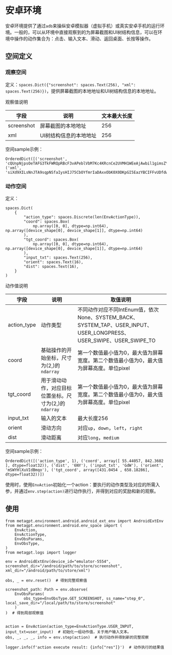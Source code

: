# 安卓环境

安卓环境提供了通过`adb`来操纵安卓模拟器（虚拟手机）或真实安卓手机的运行环境。一般的，可以从环境中直接观察到的为屏幕截图和UI树结构信息，可以在环境中操作的动作集合为：点击、输入文本、滑动、返回桌面、长按等操作。

## 空间定义

### 观察空间

定义：`spaces.Dict({"screenshot": spaces.Text(256), "xml": spaces.Text(256)})`，提供屏幕截图的本地地址和UI树结构信息的本地地址。

观察值说明

| 字段       | 说明                   | 文本最大长度 |
| ---------- | ---------------------- | ------------ |
| screenshot | 屏幕截图的本地地址     | 256          |
| xml        | UI树结构信息的本地地址 | 256          |

空间sample示例：

```
OrderedDict([('screenshot', 'cQUnpNjpsOeTAFG3TkFWRQpRBcF3vAPeblVbM7Kc4KRcnCe2UVMH1WEeAjAwbil1gimsZYztZBzrfIiYQY820ZEjOgFB'), ('xml', 'siXd9XILsNnJTA9sqpNSfaIysHIJ75CbOYfmrIaDAxxObK0X0DKpGI5EazYBCIFFvUDfdw8ZkHVHhWCSS7AIsD2p7mgu7766pRt37gjhY8cxb')])
```

### 动作空间

定义：

```
spaces.Dict(
    {
        "action_type": spaces.Discrete(len(EnvActionType)),
        "coord": spaces.Box(
            np.array([0, 0], dtype=np.int64), np.array([device_shape[0], device_shape[1]], dtype=np.int64)
        ),
        "tgt_coord": spaces.Box(
            np.array([0, 0], dtype=np.int64), np.array([device_shape[0], device_shape[1]], dtype=np.int64)
        ),
        "input_txt": spaces.Text(256),
        "orient": spaces.Text(16),
        "dist": spaces.Text(16),
    }
)
```

动作值说明

| 字段        | 说明                                                  | 取值说明                                                                                                            |
| ----------- | ----------------------------------------------------- | ------------------------------------------------------------------------------------------------------------------- |
| action_type | 动作类型                                              | 不同动作对应不同IntEnum值，依次None、SYSTEM_BACK、SYSTEM_TAP、USER_INPUT、USER_LONGPRESS、USER_SWIPE、USER_SWIPE_TO |
| coord       | 基础操作的开始坐标，尺寸为(2,)的`ndarray`             | 第一个数值最小值为0，最大值为屏幕宽度。第二个数值最小值为0，最大值为屏幕高度。单位pixel                             |
| tgt_coord   | 用于滑动动作，对应目标位置坐标。尺寸为(2,)的`ndarray` | 第一个数值最小值为0，最大值为屏幕宽度。第二个数值最小值为0，最大值为屏幕高度。单位pixel                             |
| input_txt   | 输入的文本                                            | 最大长度256                                                                                                         |
| orient      | 滑动方向                                              | 对应`up`，`down`，`left`，`right`                                                                                   |
| dist        | 滑动距离                                              | 对应`long`，`medium`                                                                                                |

空间sample示例：

```
OrderedDict([('action_type', 1), ('coord', array([ 55.44057, 842.3602 ], dtype=float32)), ('dist', '6NY'), ('input_txt', 'GdW'), ('orient', 'mSWYHlXuVIdBmqo'), ('tgt_coord', array([431.0454 , 658.18286], dtype=float32))])
```

使用时，使用`EnvAction`初始化一个action：要执行的动作类型及对应的所需入参，并通过`env.step(action)`进行动作执行，并得到对应的奖励和新的观察。

## 使用

```
from metagpt.environment.android.android_ext_env import AndroidExtEnv
from metagpt.environment.android.env_space import (
    EnvAction,
    EnvActionType,
    EnvObsParams,
    EnvObsType,
)
from metagpt.logs import logger

env = AndroidExtEnv(device_id="emulator-5554", screenshot_dir="/android/path/to/store/screenshot", xml_dir="/android/path/to/store/xml")

obs, _ = env.reset()  # 得到完整观察值

screenshot_path: Path = env.observe(
    EnvObsParams(
        obs_type=EnvObsType.GET_SCREENSHOT, ss_name="step_0", local_save_dir="/local/path/to/store/screenshot"
    )
)  # 得到局部观察值


action = EnvAction(action_type=EnvActionType.USER_INPUT, input_txt=user_input)  # 初始化一组动作值，关于用户输入文本。
obs, _, _, _, info = env.step(action)  # 执行动作并得到新的完整观察

logger.info(f'action execute result: {info["res"]}')  # 动作执行的结果值
```
